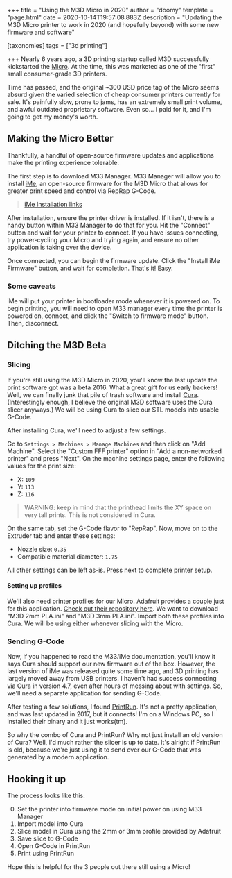 +++
title = "Using the M3D Micro in 2020"
author = "doomy"
template = "page.html"
date = 2020-10-14T19:57:08.883Z
description = "Updating the M3D Micro printer to work in 2020 (and hopefully beyond) with some new firmware and software"

[taxonomies]
tags = ["3d printing"]

+++
Nearly 6 years ago, a 3D printing startup called M3D successfully kickstarted the [Micro](https://www.kickstarter.com/projects/m3d/the-micro-the-first-truly-consumer-3d-printer). At the time, this was marketed as one of the "first" small consumer-grade 3D printers. 

Time has passed, and the original ~300 USD price tag of the Micro seems absurd given the varied selection of cheap consumer printers currently for sale. It's painfully slow, prone to jams, has an extremely small print volume, and awful outdated proprietary software. Even so... I paid for it, and I'm going to get my money's worth.

## Making the Micro Better

Thankfully, a handful of open-source firmware updates and applications make the printing experience tolerable.

The first step is to download M33 Manager. M33 Manager will allow you to install [iMe](https://github.com/donovan6000/iMe), an open-source firmware for the M3D Micro that allows for greater print speed and control via RepRap G-Code.

> [iMe Installation links](https://github.com/donovan6000/iMe#installation)

After installation, ensure the printer driver is installed. If it isn't, there is a handy button within M33 Manager to do that for you. Hit the "Connect" button and wait for your printer to connect. If you have issues connecting, try power-cycling your Micro and trying again, and ensure no other application is taking over the device.

Once connected, you can begin the firmware update. Click the "Install iMe Firmware" button, and wait for completion. That's it! Easy.

### Some caveats

iMe will put your printer in bootloader mode whenever it is powered on. To begin printing, you will need to open M33 manager every time the printer is powered on, connect, and click the "Switch to firmware mode" button. Then, disconnect.

## Ditching the M3D Beta

### Slicing

If you're still using the M3D Micro in 2020, you'll know the last update the print software got was a beta 2016. What a great gift for us early backers! Well, we can finally junk that pile of trash software and install [Cura](https://ultimaker.com/software/ultimaker-cura). (Interestingly enough, I believe the original M3D software uses the Cura slicer anyways.) We will be using Cura to slice our STL models into usable G-Code.

After installing Cura, we'll need to adjust a few settings. 

Go to `Settings > Machines > Manage Machines` and then click on "Add Machine". Select the "Custom FFF printer" option in "Add a non-networked printer" and press "Next". On the machine settings page, enter the following values for the print size:

- X: `109`
- Y: `113`
- Z: `116` 

> WARNING: keep in mind that the printhead limits the XY space on very tall prints. This is not considered in Cura.

On the same tab, set the G-Code flavor to "RepRap". Now, move on to the Extruder tab and enter these settings:

- Nozzle size: `0.35`
- Compatible material diameter: `1.75`

All other settings can be left as-is. Press next to complete printer setup.

#### Setting up profiles

We'll also need printer profiles for our Micro. Adafruit provides a couple just for this application. [Check out their repository here](https://github.com/adafruit/Printer-Profiles/tree/master/M3D). We want to download "M3D 2mm PLA.ini" and "M3D 3mm PLA.ini". Import both these profiles into Cura. We will be using either whenever slicing with the Micro. 

### Sending G-Code

Now, if you happened to read the M33/iMe documentation, you'll know it says Cura should support our new firmware out of the box. However, the last version of iMe was released quite some time ago, and 3D printing has largely moved away from USB printers. I haven't had success connecting via Cura in version 4.7, even after hours of messing about with settings. So, we'll need a separate application for sending G-Code.

After testing a few solutions, I found [PrintRun](https://www.pronterface.com/). It's not a pretty application, and was last updated in 2017, but it connects! I'm on a Windows PC, so I installed their binary and it just works(tm).

So why the combo of Cura and PrintRun? Why not just install an old version of Cura? Well, I'd much rather the slicer is up to date. It's alright if PrintRun is old, because we're just using it to send over our G-Code that was generated by a modern application.

## Hooking it up

The process looks like this:

0. Set the printer into firmware mode on initial power on using M33 Manager
1. Import model into Cura
2. Slice model in Cura using the 2mm or 3mm profile provided by Adafruit
3. Save slice to G-Code
4. Open G-Code in PrintRun
5. Print using PrintRun

Hope this is helpful for the 3 people out there still using a Micro!